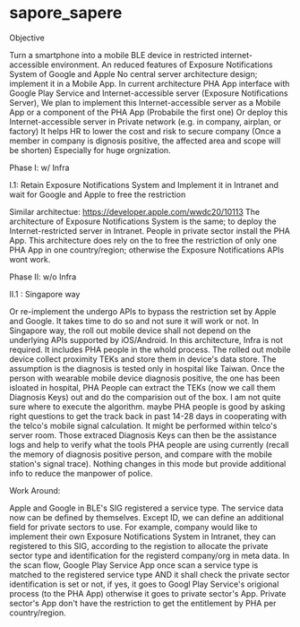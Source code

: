 # sapore_sapere
Objective

  Turn a smartphone into a mobile BLE device in restricted internet-accessible environment.
  An reduced features of Exposure Notifications System of Google and Apple
  No central server architecture design; implement it in a Mobile App.
  In current architecture PHA App interface with Google Play Service and Internet-accessible server (Exposure Notifications Server),
  We plan to implement this Internet-accessible server as a Mobile App or a component of the PHA App (Probabile the first one)
  Or deploy this Internet-accessible server in Private network (e.g. in company, airplan, or factory)
  It helps HR to lower the cost and risk to secure company (Once a member in company is dignosis positive, the affected area and scope will be shorten)
  Especially for huge orgnization.


Phase I:  w/ Infra

I.1: Retain Exposure Notifications System and Implement it in Intranet and wait for Google and Apple to free the restriction

  Similar architectue:
  https://developer.apple.com/wwdc20/10113
The architecture of Exposure Notifications System is the same; to deploy the Internet-restricted server in Intranet.
People in private sector install the PHA App.
This architecture does rely on the to free the restriction of only one PHA App in one country/region; otherwise the Exposure Notifications APIs wont work.

Phase II: w/o Infra

II.1 : Singapore way

Or re-implement the undergo APIs to bypass the restriction set by Apple and Google. It takes time to do so and not sure it will work or not.
In Singapore way, the roll out mobile device shall not depend on the underlying APIs supported by iOS/Android.
In this architecture, Infra is not required. It includes PHA people in the whold process. The rolled out mobile device collect proximity TEKs and store them in device's data store. The assumption is the diagnosis is tested only in hospital like Taiwan. Once the person with wearable mobile device diagnosis positive, the one has been isloated in hospital, PHA People can extract the TEKs (now we call them Diagnosis Keys) out and do the comparision out of the box. I am not quite sure where to execute the algorithm. maybe PHA people is good by asking right questions to get the track back in past 14-28 days in cooperating with the telco's mobile signal calculation. It might be performed within telco's server room. Those extraced Diagnosis Keys can then be the assistance logs and help to verify what the tools PHA people are using currently (recall the memory of diagnosis positive person, and compare with the mobile station's signal trace). Nothing changes in this mode but provide additional info to reduce the manpower of police.

Work Around:

Apple and Google in BLE's SIG registered a service type. The service data now can be defined by themselves. Except ID, we can define an additional field for private sectors to use. For example, company would like to implement their own Exposure Notifications System in Intranet, they can registered to this SIG, according to the registion to allocate the private sector type and identification for the registerd company/org in meta data. In the scan flow, Google Play Service App once scan a service type is matched to the registered service type AND it shall check the private sector identification is set or not, if yes, it goes to Googl Play Service's origional process (to the PHA App) otherwise it goes to private sector's App. Private sector's App don't have the restriction to get the entitlement by PHA per country/region.  


